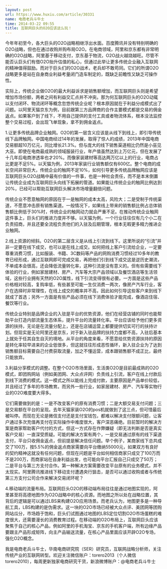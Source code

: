 ```yaml
---
layout: post
url: https://www.huxiu.com/article/30331
name: 电商老兵斗牛士
time: 2014-03-22 09:55
title: 互联网巨头的O2O应该这么玩！
---
```

今年年初至今，各大巨头的O2O战略相继浮出水面。百度腾讯并没有特别明确的O2O战略，但也在通过收购并购布局O2O。在电商领域，阿里和京东都有非常明确的O2O战略，阿里基于移动支付，京东基于物流，O2O战火越烧越旺。尽管不能否认巨头们有借O2O抬升估值的私心，但通过此举让更多传统企业融入互联网的精神值得鼓励。而对于巨头们的O2O战术，老兵却不敢苟同。它们的所谓O2O战略更多是站在自身商业利益考量闭门造车制定的，既缺乏前瞻性又缺乏可操作性。

实际上，传统企业做O2O的最大利益诉求是销售额增加，而互联网巨头则是希望增加市场份额，两者之间有利益交汇点并不冲突。那为何互联网巨头的O2O动辄以支付闭环、物流闭环等概念忽悠传统企业呢？根本原因就在于利益分成模式出了问题。以阿里天猫京东为例，目前跟第三方品牌商的合作主要模式都是交易的佣金返点。如果客户到了线下，不用自己提供的支付工具或者物流体系，根本没法监控整个交易过程，会出现飞单现象，拿不到佣金返点。

1.让更多传统品牌企业触网。O2O的第一层含义应该是从线下到线上，即引导传统线下品牌触网。中国电商经过14年的发展，取得了惊人的成绩，2013年中国电商交易额超10万亿元，同比增长21.3%。但与庞大的线下销售渠道相比仍然是小巫见大巫。即使在电商最成熟的领域服装行业，年产值虽然达到上万亿元，但在发展了十几年后电商渗透率也才20%。而像家装建材等高达两万亿以上的行业，电商占比更是不足5%。以天猫为例，2013年家装行业销售额仅有600亿。整个电商的成长空间非常巨大，传统企业的触网不足10%，如何引导更多传统品牌触网应该是互联网巨头O2O战略中最有价值的一件事，也是一种社会责任，而不是本末倒置让传统企业成为互联网巨头向线下拓展的管道。如果能让传统企业的触网比例达到20%，已经可以帮助互联网巨头解决市场增量翻倍问题。

传统企业不愿意触网的原因在于一是触网的成本太高，风险大；二是受制于传统渠道，不愿意冲击原有销售渠道。一般情况下，如果线上带来的销售额比例占总体销售额比例低于30%时，传统企业的触网动力就会严重不足。在推动传统企业触网这件事上，巨头们的推进力度并不够。以天猫为例，一个行业往往仅有几个小二在负责招商，并且还要全流程负责他们的入驻及后期管理，根本无暇更多精力推进企业触网。

2.线上资源的倾斜。O2O的第二层含义是从线上引流到线下。这里所说的“引流”并非一定要在线下成交，也可以是在线上成交。如何把线上客户引流给企业，一定要尊重消费习惯，比如服装、书籍、3C数码等产品的网购消费习惯经过10多年的教育已经形成，通过互联网即可完成交易，再把他们引到线下成交这是逆历史潮流，不单成本会很高，还会降低流量转化率，这种引流是没有意义的。但有些需要线下体验的行业，例如家居建材、房产、汽车等大宗产品领域以及餐饮酒店等生活领域，这些行业拥有天然的O2O属性，线下引流变得很有必要。一方面是这些产品价格相对较高，复购率低，有些甚至可能一生仅消费一两次，像房产汽车行业，客户在选择时非常理性，在线上成交的概率并不高，因此如何引导这些客户来到线下就成了首选；另外一方面是有些产品必须在线下消费体验才能完成，像酒店住宿、餐饮等行业。

传统企业特别是品牌企业的入驻是平台的优势资源，他们在经营店铺的同时也能帮助平台打造内部流量生态体系，提升平台的流量转化率。平台应该给予他们更多资源的扶持，无论是在流量分配上，还是在店铺运营上都要提供切实可行的扶持计划。但现实是无论阿里还是京东，对于新入驻品牌的扶持力度都不高，入驻后基本上就处于任其自生自灭的境地。从平台的角度来看，不愿意给优势资源扶持的原因是转化率较早进来的企业低很多，但这就往往形成恶性循环，新入驻企业为了达到销售额目标需要自己付费获取流量，加之不懂运营，成本跟销售额不成正比，最终只能放弃。

3.利益分享模式的调整。在整个O2O市场里面，生活类O2O是目前最成熟的O2O模式，即团购网站（例如美团网、大众点评网）负责线上引流，客户在线上付款后到线下消费的模式。这一模式之所以能线上完成付款，主要原因是产品单价较低，并且经过了多年的市场教育。而另外一些行业，如家居建材、房产、汽车等实物行业的O2O难度要大得多。

它们需要做到的是：一是不改变客户的原有消费习惯；二是大额交易支付问题；三是交易额在平台的呈现。去年天猫家装O2O的pos机就做到了这三点，但可惜最后被叫停。而现在无论是微信支付还是支付宝钱包，都难以解决支付限额问题，让客户通过多次充值再支付在实际操作中难度很大，客户深恶痛绝。目前暂时的解决方案是商家帮助客户代付的方式，但这一方式存在作弊嫌疑（即无法判断是否是真实客户交易）一直深受质疑。可能的解决方案有两个，一是交易通过原有的线下渠道支付，平台只收佣金返点，但前提是解决信任问题。举个例子，某商家线下总共成交了100万，按5.5%的佣金返点商家需要向平台缴纳55000元，如果双方有良好的契约精神这就没有任何问题，但现在问题是平台如何相信商家只成交了100万而不是200万，而商家站在自身利益出发，也可能向平台汇报自己只成交了50万；二是平台与第三方支付合作。第一种解决方案需要改变平台原有的业务模式，并不太现实。阿里腾讯推进线下移动支付遭遇央行狙击，是否可以通过收购或者与传统第三方支付公司合作来解决交易闭环呢？

4.移动端的流量布局。互联网巨头O2O的移动端布局往往是通过地图实现的，阿里甚至将高德地图作为O2O战略中的核心资源。而地图之所以处在战略位置，其背后的逻辑是可以通过LBS来构建O2O应用场景。而老兵认为，地图更多是一种导航工具，LBS构建的是伪需求。这一块的O2O市场已经被大众点评、美团网等团购网站瓜分，市场趋于饱和，巨头们试图通过地图的LBS定位切割O2O市场蛋糕的难度很大，还需要漫长的消费教育过程。在移动端的O2O布局上，互联网巨头应该聚焦于自己的核心产品，例如阿里的手机淘宝、京东的手机客户端，所有边缘产品要跟主产品形成矩阵，向主产品输送流量，在核心产品里面应该开辟O2O专场，强化O2O概念。

我是电商老兵斗牛士，华南电商研究院（SER）研究员，互联网战略分析师，关注传统产业的互联网转型。欢迎关注微信账户：torero2013（个人微信torero2010），每周更新独家电商研究干货，新浪微博账户：@电商老兵斗牛士

